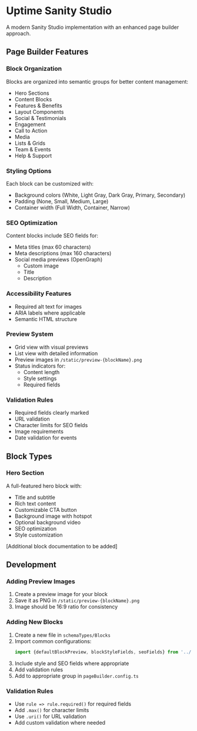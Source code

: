 # Uptime Sanity Studio

A modern Sanity Studio implementation with an enhanced page builder approach.

## Page Builder Features

### Block Organization

Blocks are organized into semantic groups for better content management:

- Hero Sections
- Content Blocks
- Features & Benefits
- Layout Components
- Social & Testimonials
- Engagement
- Call to Action
- Media
- Lists & Grids
- Team & Events
- Help & Support

### Styling Options

Each block can be customized with:

- Background colors (White, Light Gray, Dark Gray, Primary, Secondary)
- Padding (None, Small, Medium, Large)
- Container width (Full Width, Container, Narrow)

### SEO Optimization

Content blocks include SEO fields for:

- Meta titles (max 60 characters)
- Meta descriptions (max 160 characters)
- Social media previews (OpenGraph)
  - Custom image
  - Title
  - Description

### Accessibility Features

- Required alt text for images
- ARIA labels where applicable
- Semantic HTML structure

### Preview System

- Grid view with visual previews
- List view with detailed information
- Preview images in `/static/preview-{blockName}.png`
- Status indicators for:
  - Content length
  - Style settings
  - Required fields

### Validation Rules

- Required fields clearly marked
- URL validation
- Character limits for SEO fields
- Image requirements
- Date validation for events

## Block Types

### Hero Section

A full-featured hero block with:

- Title and subtitle
- Rich text content
- Customizable CTA button
- Background image with hotspot
- Optional background video
- SEO optimization
- Style customization

[Additional block documentation to be added]

## Development

### Adding Preview Images

1. Create a preview image for your block
2. Save it as PNG in `/static/preview-{blockName}.png`
3. Image should be 16:9 ratio for consistency

### Adding New Blocks

1. Create a new file in `schemaTypes/Blocks`
2. Import common configurations:
   ```typescript
   import {defaultBlockPreview, blockStyleFields, seoFields} from '../pageBuilder.config'
   ```
3. Include style and SEO fields where appropriate
4. Add validation rules
5. Add to appropriate group in `pageBuilder.config.ts`

### Validation Rules

- Use `rule => rule.required()` for required fields
- Add `.max()` for character limits
- Use `.uri()` for URL validation
- Add custom validation where needed
